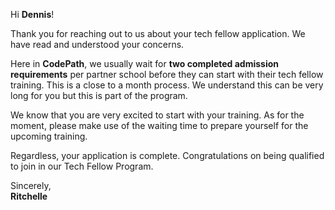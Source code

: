 Hi **Dennis**!

Thank you for reaching out to us about your tech fellow application.
We have read and understood your concerns. 

Here in **CodePath**, we usually wait for **two completed admission requirements** per partner school before they can start with their tech fellow training. This is a close to a month process. We understand this can be very long for you but this is part of the program.

We know that you are very excited to start with your training. As for the moment, please make use of the waiting time to prepare yourself for the upcoming training. 

Regardless, your application is complete. Congratulations on being qualified to join in our Tech Fellow Program. 

Sincerely,<br>
**Ritchelle**
